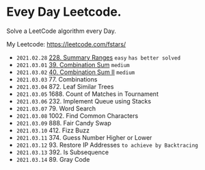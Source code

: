 
# Evey Day Leetcode.

Solve a LeetCode algorithm every Day.

My Leetcode: https://leetcode.com/fstars/

- `2021.02.28` [228. Summary Ranges](src/Array/228.summary-ranges[easy]/index.ts) `easy` `has better solved`
- `2021.03.01` [39. Combination Sum](src/Array/39.combination-sum[medium]/index.ts) `medium`
- `2021.03.02` [40. Combination Sum II](src/Backtracking/40.combination-sum-ii[medium]/index.ts) `medium`
- `2021.03.03` 77. Combinations
- `2021.03.04` 872. Leaf Similar Trees
- `2021.03.05` 1688. Count of Matches in Tournament
- `2021.03.06` 232. Implement Queue using Stacks
- `2021.03.07` 79. Word Search
- `2021.03.08` 1002. Find Common Characters
- `2021.03.09` 888. Fair Candy Swap
- `2021.03.10` 412. Fizz Buzz
- `2021.03.11` 374. Guess Number Higher or Lower
- `2021.03.12` 93. Restore IP Addresses `to achieve by Backtracing`
- `2021.03.13` 392. Is Subsequence
- `2021.03.14` 89. Gray Code